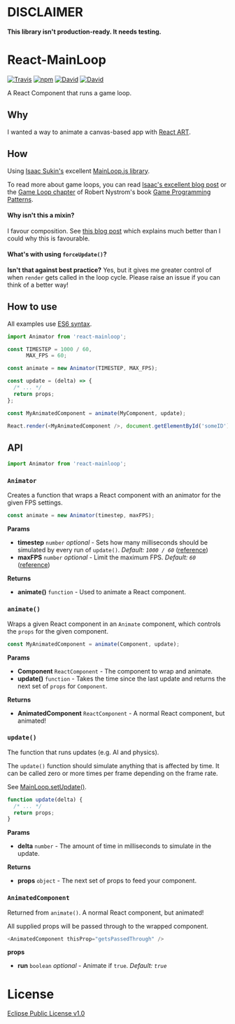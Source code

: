 
DISCLAIMER
==========

**This library isn't production-ready. It needs testing.**


React-MainLoop
==============

[![Travis](https://img.shields.io/travis/ThomWright/react-mainloop.svg?style=flat-square)](https://travis-ci.org/ThomWright/react-mainloop)
[![npm](https://img.shields.io/npm/v/react-mainloop.svg?style=flat-square)](https://www.npmjs.com/package/react-mainloop)
[![David](https://img.shields.io/david/ThomWright/react-mainloop.svg?style=flat-square)](https://david-dm.org/ThomWright/react-mainloop)
[![David](https://img.shields.io/david/dev/ThomWright/react-mainloop.svg?style=flat-square)](https://david-dm.org/ThomWright/react-mainloop#info=devDependencies)

A React Component that runs a game loop.

## Why
I wanted a way to animate a canvas-based app with [React ART](https://github.com/reactjs/react-art).

## How
Using [Isaac Sukin's](http://www.isaacsukin.com/) excellent [MainLoop.js library](https://github.com/IceCreamYou/MainLoop.js).

To read more about game loops, you can read [Isaac's excellent blog post](http://www.isaacsukin.com/news/2015/01/detailed-explanation-javascript-game-loops-and-timing) or the [Game Loop chapter](http://gameprogrammingpatterns.com/game-loop.html) of Robert Nystrom's book [Game Programming Patterns](http://gameprogrammingpatterns.com/).

#### Why isn't this a mixin?
I favour composition. See [this blog post](https://medium.com/@dan_abramov/mixins-are-dead-long-live-higher-order-components-94a0d2f9e750) which explains much better than I could why this is favourable.

#### What's with using `forceUpdate()`?
**Isn't that against best practice?**
Yes, but it gives me greater control of when `render` gets called in the loop cycle. Please raise an issue if you can think of a better way!

## How to use

All examples use [ES6 syntax](https://github.com/lukehoban/es6features).

```javascript
import Animator from 'react-mainloop';

const TIMESTEP = 1000 / 60,
      MAX_FPS = 60;

const animate = new Animator(TIMESTEP, MAX_FPS);

const update = (delta) => {
  /* ... */
  return props;
};

const MyAnimatedComponent = animate(MyComponent, update);

React.render(<MyAnimatedComponent />, document.getElementById('someID'));

```

## API

```javascript
import Animator from 'react-mainloop';
```

### `Animator`

Creates a function that wraps a React component with an animator for the given FPS settings.

```javascript
const animate = new Animator(timestep, maxFPS);
```

**Params**
- **timestep** `number` *optional* - Sets how many milliseconds should be simulated by every run of `update()`. *Default: `1000 / 60`* ([reference](https://icecreamyou.github.io/MainLoop.js/docs/#!/api/MainLoop-method-setSimulationTimestep))
- **maxFPS** `number` *optional* - Limit the maximum FPS. *Default: `60`* ([reference](https://icecreamyou.github.io/MainLoop.js/docs/#!/api/MainLoop-method-setMaxAllowedFPS))

**Returns**
- **animate()** `function` - Used to animate a React component.

### `animate()`

Wraps a given React component in an `Animate` component, which controls the `props` for the given component.

```javascript
const MyAnimatedComponent = animate(Component, update);
```

**Params**
- **Component** `ReactComponent` - The component to wrap and animate.
- **update()** `function` - Takes the time since the last update and returns the next set of `props` for `Component`.

**Returns**
- **AnimatedComponent** `ReactComponent` - A normal React component, but animated!

### `update()`

The function that runs updates (e.g. AI and physics).

The `update()` function should simulate anything that is affected by time. It can be called zero or more times per frame depending on the frame rate.

See [MainLoop.setUpdate()](https://icecreamyou.github.io/MainLoop.js/docs/#!/api/MainLoop-method-setUpdate).

```javascript
function update(delta) {
  /* ... */
  return props;
}
```

**Params**
- **delta** `number` - The amount of time in milliseconds to simulate in the update.

**Returns**
- **props** `object` - The next set of props to feed your component.

### `AnimatedComponent`
Returned from `animate()`. A normal React component, but animated!

All supplied props will be passed through to the wrapped component.

```javascript
<AnimatedComponent thisProp="getsPassedThrough" />
```

**props**
- **run** `boolean` *optional* - Animate if `true`. *Default: `true`*

# License
[Eclipse Public License v1.0](LICENSE)
